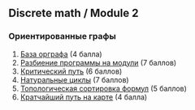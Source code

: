 ## Discrete math / Module 2

### Ориентированные графы
1. [База орграфа](./GraphBase.java) (4 балла)
2. [Разбиение программы на модули](./Modules.java) (7 баллов)
3. [Критический путь](./Cpm.java) (6 баллов)
4. [Натуральные циклы](./Loops.java) (7 баллов)
5. [Топологическая сортировка формул](./FormulaOrder.java) (5 баллов)
6. [Кратчайший путь на карте](./MapRoute.java) (4 балла)